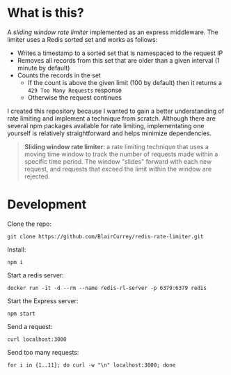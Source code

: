 # What is this?
A _sliding window rate limiter_ implemented as an express middleware. The limiter uses a Redis sorted set and works as follows:
  - Writes a timestamp to a sorted set that is namespaced to the request IP
  - Removes all records from this set that are older than a given interval (1 minute by default)
  - Counts the records in the set
    - If the count is above the given limit (100 by default) then it returns a `429 Too Many Requests` response
    - Otherwise the request continues

I created this repository because I wanted to gain a better understanding of rate limiting and implement a technique from scratch. Although there are several npm packages available for rate limiting, implementating one yourself is relatively straightforward and helps minimize dependencies.

> **Sliding window rate limiter**: a rate limiting technique that uses a moving time window to track the number of requests made within a specific time period. The window "slides" forward with each new request, and requests that exceed the limit within the window are rejected.
# Development
Clone the repo:

    git clone https://github.com/BlairCurrey/redis-rate-limiter.git

Install:

    npm i

Start a redis server:

    docker run -it -d --rm --name redis-rl-server -p 6379:6379 redis

Start the Express server:

    npm start

Send a request:

    curl localhost:3000

Send too many requests:

    for i in {1..11}; do curl -w "\n" localhost:3000; done